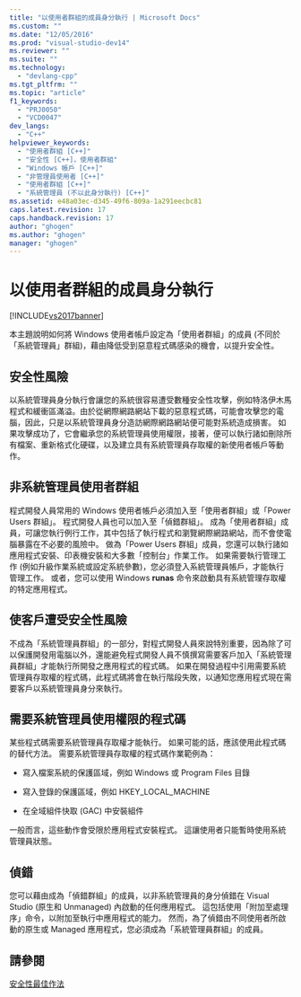 ```yaml
---
title: "以使用者群組的成員身分執行 | Microsoft Docs"
ms.custom: ""
ms.date: "12/05/2016"
ms.prod: "visual-studio-dev14"
ms.reviewer: ""
ms.suite: ""
ms.technology: 
  - "devlang-cpp"
ms.tgt_pltfrm: ""
ms.topic: "article"
f1_keywords: 
  - "PRJ0050"
  - "VCD0047"
dev_langs: 
  - "C++"
helpviewer_keywords: 
  - "使用者群組 [C++]"
  - "安全性 [C++]，使用者群組"
  - "Windows 帳戶 [C++]"
  - "非管理員使用者 [C++]"
  - "使用者群組 [C++]"
  - "系統管理員 (不以此身分執行) [C++]"
ms.assetid: e48a03ec-d345-49f6-809a-1a291eecbc81
caps.latest.revision: 17
caps.handback.revision: 17
author: "ghogen"
ms.author: "ghogen"
manager: "ghogen"
---
```

# 以使用者群組的成員身分執行
[!INCLUDE[vs2017banner](../assembler/inline/includes/vs2017banner.md)]

本主題說明如何將 Windows 使用者帳戶設定為「使用者群組」的成員 \(不同於「系統管理員」群組\)，藉由降低受到惡意程式碼感染的機會，以提升安全性。  
  
## 安全性風險  
 以系統管理員身分執行會讓您的系統很容易遭受數種安全性攻擊，例如特洛伊木馬程式和緩衝區滿溢。由於從網際網路網站下載的惡意程式碼，可能會攻擊您的電腦，因此，只是以系統管理員身分造訪網際網路網站便可能對系統造成損害。  如果攻擊成功了，它會繼承您的系統管理員使用權限，接著，便可以執行諸如刪除所有檔案、重新格式化硬碟，以及建立具有系統管理員存取權的新使用者帳戶等動作。  
  
## 非系統管理員使用者群組  
 程式開發人員常用的 Windows 使用者帳戶必須加入至「使用者群組」或「Power Users 群組」。  程式開發人員也可以加入至「偵錯群組」。  成為「使用者群組」成員，可讓您執行例行工作，其中包括了執行程式和瀏覽網際網路網站，而不會使電腦暴露在不必要的風險中。  做為「Power Users 群組」成員，您還可以執行諸如應用程式安裝、印表機安裝和大多數「控制台」作業工作。  如果需要執行管理工作 \(例如升級作業系統或設定系統參數\)，您必須登入系統管理員帳戶，才能執行管理工作。  或者，您可以使用 Windows **runas** 命令來啟動具有系統管理存取權的特定應用程式。  
  
## 使客戶遭受安全性風險  
 不成為「系統管理員群組」的一部分，對程式開發人員來說特別重要，因為除了可以保護開發用電腦以外，還能避免程式開發人員不慎撰寫需要客戶加入「系統管理員群組」才能執行所開發之應用程式的程式碼。  如果在開發過程中引用需要系統管理員存取權的程式碼，此程式碼將會在執行階段失敗，以通知您應用程式現在需要客戶以系統管理員身分來執行。  
  
## 需要系統管理員使用權限的程式碼  
 某些程式碼需要系統管理員存取權才能執行。  如果可能的話，應該使用此程式碼的替代方法。  需要系統管理員存取權的程式碼作業範例為：  
  
-   寫入檔案系統的保護區域，例如 Windows 或 Program Files 目錄  
  
-   寫入登錄的保護區域，例如 HKEY\_LOCAL\_MACHINE  
  
-   在全域組件快取 \(GAC\) 中安裝組件  
  
 一般而言，這些動作會受限於應用程式安裝程式。  這讓使用者只能暫時使用系統管理員狀態。  
  
## 偵錯  
 您可以藉由成為「偵錯群組」的成員，以非系統管理員的身分偵錯在 Visual Studio \(原生和 Unmanaged\) 內啟動的任何應用程式。  這包括使用「附加至處理序」命令，以附加至執行中應用程式的能力。  然而，為了偵錯由不同使用者所啟動的原生或 Managed 應用程式，您必須成為「系統管理員群組」的成員。  
  
## 請參閱  
 [安全性最佳作法](../top/security-best-practices-for-cpp.md)